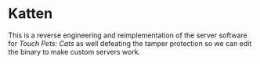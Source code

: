 # Katten

This is a reverse engineering and reimplementation of the server software for *Touch Pets: Cats* as well defeating the tamper protection so we can edit the binary to make custom servers work.
